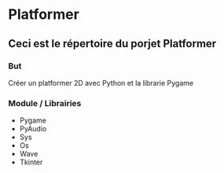# Platformer

## Ceci est le répertoire du porjet Platformer

### But

Créer un platformer 2D avec Python et la librarie Pygame

### Module / Librairies

- Pygame
- PyAudio
- Sys
- Os
- Wave
- Tkinter
